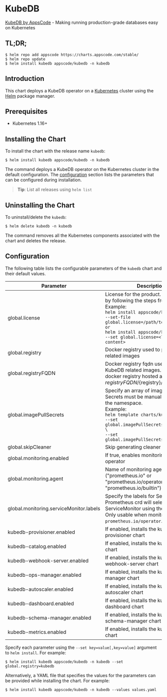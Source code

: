 # KubeDB

[KubeDB by AppsCode](https://github.com/kubedb) - Making running production-grade databases easy on Kubernetes

## TL;DR;

```console
$ helm repo add appscode https://charts.appscode.com/stable/
$ helm repo update
$ helm install kubedb appscode/kubedb -n kubedb
```

## Introduction

This chart deploys a KubeDB operator on a [Kubernetes](http://kubernetes.io) cluster using the [Helm](https://helm.sh) package manager.

## Prerequisites

- Kubernetes 1.16+

## Installing the Chart

To install the chart with the release name `kubedb`:

```console
$ helm install kubedb appscode/kubedb -n kubedb
```

The command deploys a KubeDB operator on the Kubernetes cluster in the default configuration. The [configuration](#configuration) section lists the parameters that can be configured during installation.

> **Tip**: List all releases using `helm list`

## Uninstalling the Chart

To uninstall/delete the `kubedb`:

```console
$ helm delete kubedb -n kubedb
```

The command removes all the Kubernetes components associated with the chart and deletes the release.

## Configuration

The following table lists the configurable parameters of the `kubedb` chart and their default values.

|                Parameter                |                                                                                                                                                                              Description                                                                                                                                                                              | Default |
|-----------------------------------------|-----------------------------------------------------------------------------------------------------------------------------------------------------------------------------------------------------------------------------------------------------------------------------------------------------------------------------------------------------------------------|---------|
| global.license                          | License for the product. Get a license by following the steps from [here](https://kubedb.com/docs/latest/setup/install/enterprise#get-a-trial-license). <br> Example: <br> `helm install appscode/kubedb \` <br> `--set-file global.license=/path/to/license/file` <br> `or` <br> `helm install appscode/kubedb \` <br> `--set global.license=<license file content>` | `""`    |
| global.registry                         | Docker registry used to pull KubeDB related images                                                                                                                                                                                                                                                                                                                    | `""`    |
| global.registryFQDN                     | Docker registry fqdn used to pull KubeDB related images. Set this to use docker registry hosted at ${registryFQDN}/${registry}/${image}                                                                                                                                                                                                                               | `""`    |
| global.imagePullSecrets                 | Specify an array of imagePullSecrets. Secrets must be manually created in the namespace. <br> Example: <br> `helm template charts/kubedb \` <br> `--set global.imagePullSecrets[0].name=sec0 \` <br> `--set global.imagePullSecrets[1].name=sec1`                                                                                                                     | `[]`    |
| global.skipCleaner                      | Skip generating cleaner job YAML                                                                                                                                                                                                                                                                                                                                      | `false` |
| global.monitoring.enabled               | If true, enables monitoring KubeDB operator                                                                                                                                                                                                                                                                                                                           | `false` |
| global.monitoring.agent                 | Name of monitoring agent ("prometheus.io" or "prometheus.io/operator" or "prometheus.io/builtin")                                                                                                                                                                                                                                                                     | `""`    |
| global.monitoring.serviceMonitor.labels | Specify the labels for ServiceMonitor. Prometheus crd will select ServiceMonitor using these labels. Only usable when monitoring agent is `prometheus.io/operator`.                                                                                                                                                                                                   | `{}`    |
| kubedb-provisioner.enabled              | If enabled, installs the kubedb-provisioner chart                                                                                                                                                                                                                                                                                                                     | `true`  |
| kubedb-catalog.enabled                  | If enabled, installs the kubedb-catalog chart                                                                                                                                                                                                                                                                                                                         | `true`  |
| kubedb-webhook-server.enabled           | If enabled, installs the kubedb-webhook-server chart                                                                                                                                                                                                                                                                                                                  | `true`  |
| kubedb-ops-manager.enabled              | If enabled, installs the kubedb-ops-manager chart                                                                                                                                                                                                                                                                                                                     | `false` |
| kubedb-autoscaler.enabled               | If enabled, installs the kubedb-autoscaler chart                                                                                                                                                                                                                                                                                                                      | `false` |
| kubedb-dashboard.enabled                | If enabled, installs the kubedb-dashboard chart                                                                                                                                                                                                                                                                                                                       | `false` |
| kubedb-schema-manager.enabled           | If enabled, installs the kubedb-schema-manager chart                                                                                                                                                                                                                                                                                                                  | `false` |
| kubedb-metrics.enabled                  | If enabled, installs the kubedb-metrics chart                                                                                                                                                                                                                                                                                                                         | `false` |


Specify each parameter using the `--set key=value[,key=value]` argument to `helm install`. For example:

```console
$ helm install kubedb appscode/kubedb -n kubedb --set global.registry=kubedb
```

Alternatively, a YAML file that specifies the values for the parameters can be provided while
installing the chart. For example:

```console
$ helm install kubedb appscode/kubedb -n kubedb --values values.yaml
```
